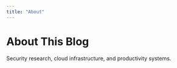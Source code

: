 ```yaml
---
title: "About"
---
```


# About This Blog

Security research, cloud infrastructure, and productivity systems.
